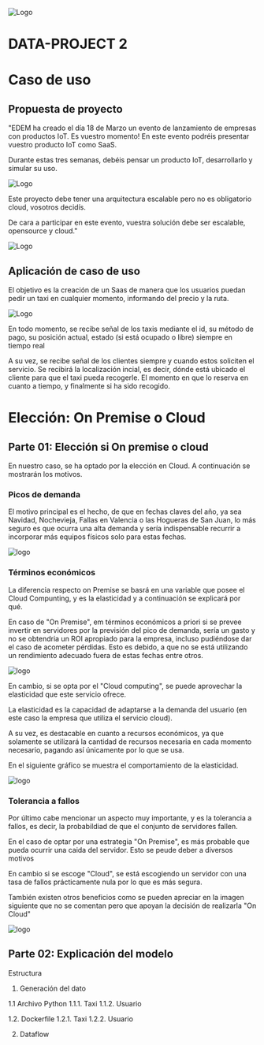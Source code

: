 ![Logo](https://n3m5z7t4.rocketcdn.me/wp-content/plugins/edem-shortcodes/public/img/logo-Edem.png)

# DATA-PROJECT 2
# Caso de uso
## Propuesta de proyecto
"EDEM ha creado el día 18 de Marzo un evento de lanzamiento de empresas con productos IoT. Es vuestro momento! En este evento podréis presentar vuestro producto IoT como SaaS.


Durante estas tres semanas, debéis pensar un producto IoT, desarrollarlo y simular su uso.

![Logo](https://revistabyte.es/wp-content/uploads/2021/03/nueva-colaboracion-de-telefonica-para-ofrecer-soluciones-iot-integradas-con-blockchain.jpg)

Este proyecto debe tener una arquitectura escalable pero no es obligatorio cloud, vosotros decidís.

De cara a participar en este evento, vuestra solución debe ser escalable, opensource y  cloud."

![Logo](https://www.muycomputerpro.com/wp-content/uploads/2018/02/google-iot-core.png)

## Aplicación de caso de uso
El objetivo es la creación de un Saas de manera que los usuarios puedan pedir un taxi en cualquier momento, informando del precio y la ruta.

![Logo](https://img.freepik.com/vector-premium/gente-pide-taxi-linea-calle_160308-4540.jpg?w=2000)

En todo momento, se recibe señal de los taxis mediante el id, su método de pago, su posición actual, estado (si está ocupado o libre) siempre en tiempo real

A su vez, se recibe señal de los clientes siempre y cuando estos soliciten el servicio. Se recibirá la localización incial, es decir, dónde está ubicado el cliente para que el taxi pueda recogerle. El momento en que lo reserva en cuanto a tiempo, y finalmente si ha sido recogido.


# Elección: On Premise o Cloud
## Parte 01: Elección si On premise o cloud
En nuestro caso, se ha optado por la elección en Cloud. A continuación se mostrarán los motivos.

### Picos de demanda

El motivo principal es el hecho, de que en fechas claves del año, ya sea Navidad, Nochevieja, Fallas en Valencia o las Hogueras de San Juan, lo más seguro es que ocurra una alta demanda y sería indispensable recurrir a incorporar más equipos físicos solo para estas fechas.

![logo](https://st2.depositphotos.com/1005979/6864/i/450/depositphotos_68642207-stock-photo-more-words-in-gears-and.jpg)

### Términos económicos

La diferencia respecto on Premise se basrá en una variable que posee el Cloud Compunting, y es la elasticidad y a continuación se explicará por qué.

En caso de "On Premise", em términos económicos a priori si se prevee invertir en servidores por la previsión del pico de demanda, sería un gasto y no se obtendria un ROI apropiado para la empresa, incluso pudiéndose dar el caso de acometer pérdidas. Esto es debido, a que no se está utilizando un rendimiento adecuado fuera de estas fechas entre otros.

![logo](https://img.freepik.com/vector-premium/perdida-dinero-efectivo-grafico-acciones-flecha-abajo-concepto-crisis-financiera-caida-mercado-bancarrota-ilustracion-stock_100456-1703.jpg)

En cambio, si se opta por el "Cloud computing", se puede aprovechar la elasticidad que este servicio ofrece.

La elasticidad es la capacidad de adaptarse a la demanda del usuario (en este caso la empresa que utiliza el servicio cloud). 

A su vez, es destacable en cuanto a recursos económicos, ya que solamente se utilizará la cantidad de recursos necesaria en cada momento necesario, pagando así únicamente por lo que se usa.

En el siguiente gráfico se muestra el comportamiento de la elasticidad.

![logo](https://aitor-medrano.github.io/bigdata2122/imagenes/cloud/01costOportunity.png)

### Tolerancia a fallos

Por último cabe mencionar un aspecto muy importante, y es la tolerancia a fallos, es decir, la probabildiad de que el conjunto de servidores fallen.

En el caso de optar por una estrategia "On Premise", es más probable que pueda ocurrir una caida del servidor. Esto se peude deber a diversos motivos

En cambio si se escoge "Cloud", se está escogiendo un servidor con una tasa de fallos prácticamente nula por lo que es más segura.

También existen otros beneficios como se pueden apreciar en la imagen siguiente que no se comentan pero que apoyan la decisión de realizarla "On Cloud"

![logo](https://d3t4nwcgmfrp9x.cloudfront.net/upload/VENTAJAS-CLOUD.jpg)

## Parte 02: Explicación del modelo

Estructura
1. Generación del dato

1.1 Archivo Python
1.1.1. Taxi
1.1.2. Usuario

1.2. Dockerfile
1.2.1. Taxi
1.2.2. Usuario

2. Dataflow